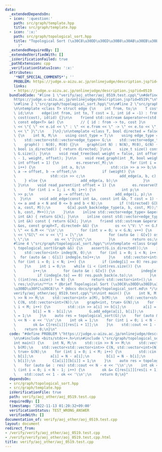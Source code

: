 ```yaml
---
data:
  _extendedDependsOn:
  - icon: ':question:'
    path: src/graph/template.hpp
    title: src/graph/template.hpp
  - icon: ':x:'
    path: src/graph/topological_sort.hpp
    title: "Topological Sort (\u30C8\u30DD\u30ED\u30B8\u30AB\u30EB\u30BD\u30FC\u30C8\
      )"
  _extendedRequiredBy: []
  _extendedVerifiedWith: []
  _isVerificationFailed: true
  _pathExtension: cpp
  _verificationStatusIcon: ':x:'
  attributes:
    '*NOT_SPECIAL_COMMENTS*': ''
    PROBLEM: https://judge.u-aizu.ac.jp/onlinejudge/description.jsp?id=0519
    links:
    - https://judge.u-aizu.ac.jp/onlinejudge/description.jsp?id=0519
  bundledCode: "#line 1 \"verify/aoj_other/aoj_0519.test.cpp\"\n#define PROBLEM \"\
    https://judge.u-aizu.ac.jp/onlinejudge/description.jsp?id=0519\"\n\n#include <bits/stdc++.h>\n\
    \n#line 2 \"src/graph/topological_sort.hpp\"\n\n#line 2 \"src/graph/template.hpp\"\
    \n\ntemplate <class T> struct edge {\n    int from, to;\n    T cost;\n    int\
    \ id;\n\n    edge(int from, int to, T cost = 1, int id = -1) : from(from), to(to),\
    \ cost(cost), id(id) {}\n\n    friend std::ostream &operator<<(std::ostream &os,\
    \ const edge<T> &e) {\n        // { id : from -> to, cost }\n        return os\
    \ << \"{ \" << e.id << \" : \" << e.from << \" -> \" << e.to << \", \" << e.cost\
    \ << \" }\";\n    }\n};\n\ntemplate <class T, bool directed = false> struct graph\
    \ {\n    int N, M;\n    using cost_type = T;\n    using edge_type = edge<T>;\n\
    \    std::vector<std::vector<edge_type>> G;\n    std::vector<edge_type> es;\n\n\
    \    graph() : N(0), M(0) {}\n    graph(int N) : N(N), M(0), G(N) {}\n\n    constexpr\
    \ bool is_directed() { return directed; }\n\n    size_t size() const { return\
    \ G.size(); }\n\n    void read_tree(bool weight = false, int offset = 1) { read_graph(N\
    \ - 1, weight, offset); }\n\n    void read_graph(int _M, bool weight = false,\
    \ int offset = 1) {\n        es.reserve(_M);\n        for (int i = 0; i < _M;\
    \ i++) {\n            int a, b;\n            std::cin >> a >> b;\n           \
    \ a -= offset, b -= offset;\n            if (weight) {\n                T c;\n\
    \                std::cin >> c;\n                add_edge(a, b, c);\n        \
    \    } else {\n                add_edge(a, b);\n            }\n        }\n   \
    \ }\n\n    void read_parent(int offset = 1) {\n        es.reserve(N - 1);\n  \
    \      for (int i = 1; i < N; i++) {\n            int p;\n            std::cin\
    \ >> p;\n            p -= offset;\n            add_edge(i, p);\n        }\n  \
    \  }\n\n    void add_edge(const int &a, const int &b, T cost = 1) {\n        assert(0\
    \ <= a and a < N and 0 <= b and b < N);\n        if (!directed) G[b].push_back(edge_type(b,\
    \ a, cost, M));\n        G[a].push_back(edge_type(a, b, cost, M));\n        es.push_back(edge_type(a,\
    \ b, cost, M++));\n    }\n\n    inline std::vector<edge_type> &operator[](const\
    \ int &k) { return G[k]; }\n\n    inline const std::vector<edge_type> &operator[](const\
    \ int &k) const { return G[k]; }\n\n    friend std::ostream &operator<<(std::ostream\
    \ &os, const graph<T, directed> &G) {\n        os << \"V: \" << G.N << \"\\nE:\
    \ \" << G.M << '\\n';\n        for (int v = 0; v < G.N; v++) {\n            os\
    \ << \"G[\" << v << \"] = [\";\n            for (auto &e : G[v]) os << e << \"\
    \ \";\n            os << \"]\\n\";\n        }\n        return os;\n    }\n};\n\
    #line 4 \"src/graph/topological_sort.hpp\"\n\ntemplate <class Graph> std::vector<int>\
    \ topological_sort(Graph &G) {\n    assert(G.is_directed());\n    int N = (int)G.size();\n\
    \    std::vector<int> indeg(N, 0);\n    for (int i = 0; i < N; i++) {\n      \
    \  for (auto &e : G[i]) indeg[e.to]++;\n    }\n    std::vector<int> res;\n   \
    \ for (int i = 0; i < N; i++) {\n        if (indeg[i] == 0) res.push_back(i);\n\
    \    }\n    int i = 0;\n    while (i < (int)res.size()) {\n        int v = res[i];\n\
    \        i++;\n        for (auto &e : G[v]) {\n            indeg[e.to]--;\n  \
    \          if (indeg[e.to] == 0) res.push_back(e.to);\n        }\n    }\n    if\
    \ ((int)res.size() != N) {\n        return std::vector<int>();\n    }\n    return\
    \ res;\n}\n\n/**\n * @brief Topological Sort (\u30C8\u30DD\u30ED\u30B8\u30AB\u30EB\
    \u30BD\u30FC\u30C8)\n * @docs docs/graph/topological_sort.md\n */\n#line 6 \"\
    verify/aoj_other/aoj_0519.test.cpp\"\n\nint main() {\n    int N, M;\n    std::cin\
    \ >> N >> M;\n    std::vector<int> a(M), b(M);\n    std::vector<std::vector<int>>\
    \ C(N, std::vector<int>(N));\n    graph<int, true> G(N);\n    for (int i = 0;\
    \ i < M; i++) {\n        std::cin >> a[i] >> b[i];\n        a[i] = N - a[i];\n\
    \        b[i] = N - b[i];\n        G.add_edge(a[i], b[i]);\n        C[a[i]][b[i]]\
    \ = 1;\n    }\n    auto res = topological_sort(G);\n    for (auto &e : res) std::cout\
    \ << N - e << '\\n';\n    int ok = 1;\n    for (int i = 0; i < N - 1; i++) {\n\
    \        ok &= C[res[i]][res[i + 1]];\n    }\n    std::cout << 1 - ok << '\\n';\n\
    \    return 0;\n}\n"
  code: "#define PROBLEM \"https://judge.u-aizu.ac.jp/onlinejudge/description.jsp?id=0519\"\
    \n\n#include <bits/stdc++.h>\n\n#include \"src/graph/topological_sort.hpp\"\n\n\
    int main() {\n    int N, M;\n    std::cin >> N >> M;\n    std::vector<int> a(M),\
    \ b(M);\n    std::vector<std::vector<int>> C(N, std::vector<int>(N));\n    graph<int,\
    \ true> G(N);\n    for (int i = 0; i < M; i++) {\n        std::cin >> a[i] >>\
    \ b[i];\n        a[i] = N - a[i];\n        b[i] = N - b[i];\n        G.add_edge(a[i],\
    \ b[i]);\n        C[a[i]][b[i]] = 1;\n    }\n    auto res = topological_sort(G);\n\
    \    for (auto &e : res) std::cout << N - e << '\\n';\n    int ok = 1;\n    for\
    \ (int i = 0; i < N - 1; i++) {\n        ok &= C[res[i]][res[i + 1]];\n    }\n\
    \    std::cout << 1 - ok << '\\n';\n    return 0;\n}"
  dependsOn:
  - src/graph/topological_sort.hpp
  - src/graph/template.hpp
  isVerificationFile: true
  path: verify/aoj_other/aoj_0519.test.cpp
  requiredBy: []
  timestamp: '2022-11-13 01:20:32+09:00'
  verificationStatus: TEST_WRONG_ANSWER
  verifiedWith: []
documentation_of: verify/aoj_other/aoj_0519.test.cpp
layout: document
redirect_from:
- /verify/verify/aoj_other/aoj_0519.test.cpp
- /verify/verify/aoj_other/aoj_0519.test.cpp.html
title: verify/aoj_other/aoj_0519.test.cpp
---
```

